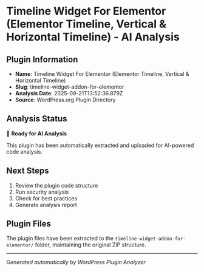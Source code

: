 # Timeline Widget For Elementor (Elementor Timeline, Vertical &amp; Horizontal Timeline) - AI Analysis

## Plugin Information
- **Name**: Timeline Widget For Elementor (Elementor Timeline, Vertical &amp; Horizontal Timeline)
- **Slug**: timeline-widget-addon-for-elementor
- **Analysis Date**: 2025-09-21T13:52:36.879Z
- **Source**: WordPress.org Plugin Directory

## Analysis Status
🔄 **Ready for AI Analysis**

This plugin has been automatically extracted and uploaded for AI-powered code analysis.

## Next Steps
1. Review the plugin code structure
2. Run security analysis
3. Check for best practices
4. Generate analysis report

## Plugin Files
The plugin files have been extracted to the `timeline-widget-addon-for-elementor/` folder, maintaining the original ZIP structure.

---
*Generated automatically by WordPress Plugin Analyzer*
